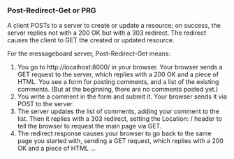 ### Post-Redirect-Get or PRG
A client POSTs to a server to create or update a resource; on success, the server replies not with a 200 OK but with a 303 redirect. The redirect causes the client to GET the created or updated resource.

For the messageboard server, Post-Redirect-Get means:

1. You go to http://localhost:8000/ in your browser. Your browser sends a GET request to the server, which replies with a 200 OK and a piece of HTML. You see a form for posting comments, and a list of the existing comments. (But at the beginning, there are no comments posted yet.)
2. You write a comment in the form and submit it. Your browser sends it via POST to the server.
3. The server updates the list of comments, adding your comment to the list. Then it replies with a 303 redirect, setting the Location: / header to tell the browser to request the main page via GET.
4. The redirect response causes your browser to go back to the same page you started with, sending a GET request, which replies with a 200 OK and a piece of HTML …
